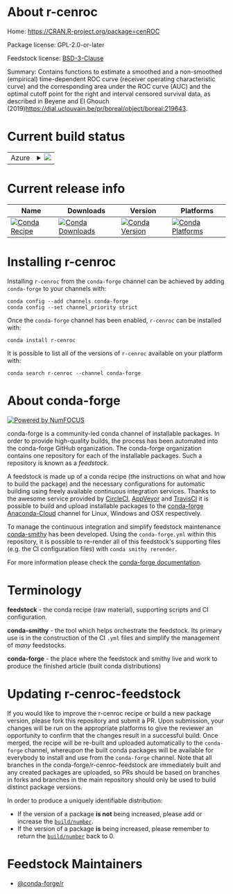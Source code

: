About r-cenroc
==============

Home: https://CRAN.R-project.org/package=cenROC

Package license: GPL-2.0-or-later

Feedstock license: [BSD-3-Clause](https://github.com/conda-forge/r-cenroc-feedstock/blob/main/LICENSE.txt)

Summary: Contains functions to estimate a smoothed and a non-smoothed (empirical) time-dependent ROC curve (receiver operating characteristic curve) and the corresponding area under the ROC curve (AUC) and the optimal cutoff point for the right and interval censored survival data, as described in Beyene and El Ghouch (2019)<https://dial.uclouvain.be/pr/boreal/object/boreal:219643>.

Current build status
====================


<table>
    
  <tr>
    <td>Azure</td>
    <td>
      <details>
        <summary>
          <a href="https://dev.azure.com/conda-forge/feedstock-builds/_build/latest?definitionId=15724&branchName=main">
            <img src="https://dev.azure.com/conda-forge/feedstock-builds/_apis/build/status/r-cenroc-feedstock?branchName=main">
          </a>
        </summary>
        <table>
          <thead><tr><th>Variant</th><th>Status</th></tr></thead>
          <tbody><tr>
              <td>linux_64_r_base4.0</td>
              <td>
                <a href="https://dev.azure.com/conda-forge/feedstock-builds/_build/latest?definitionId=15724&branchName=main">
                  <img src="https://dev.azure.com/conda-forge/feedstock-builds/_apis/build/status/r-cenroc-feedstock?branchName=main&jobName=linux&configuration=linux_64_r_base4.0" alt="variant">
                </a>
              </td>
            </tr><tr>
              <td>linux_64_r_base4.1</td>
              <td>
                <a href="https://dev.azure.com/conda-forge/feedstock-builds/_build/latest?definitionId=15724&branchName=main">
                  <img src="https://dev.azure.com/conda-forge/feedstock-builds/_apis/build/status/r-cenroc-feedstock?branchName=main&jobName=linux&configuration=linux_64_r_base4.1" alt="variant">
                </a>
              </td>
            </tr><tr>
              <td>osx_64_r_base4.0</td>
              <td>
                <a href="https://dev.azure.com/conda-forge/feedstock-builds/_build/latest?definitionId=15724&branchName=main">
                  <img src="https://dev.azure.com/conda-forge/feedstock-builds/_apis/build/status/r-cenroc-feedstock?branchName=main&jobName=osx&configuration=osx_64_r_base4.0" alt="variant">
                </a>
              </td>
            </tr><tr>
              <td>osx_64_r_base4.1</td>
              <td>
                <a href="https://dev.azure.com/conda-forge/feedstock-builds/_build/latest?definitionId=15724&branchName=main">
                  <img src="https://dev.azure.com/conda-forge/feedstock-builds/_apis/build/status/r-cenroc-feedstock?branchName=main&jobName=osx&configuration=osx_64_r_base4.1" alt="variant">
                </a>
              </td>
            </tr><tr>
              <td>win_64_r_base4.0</td>
              <td>
                <a href="https://dev.azure.com/conda-forge/feedstock-builds/_build/latest?definitionId=15724&branchName=main">
                  <img src="https://dev.azure.com/conda-forge/feedstock-builds/_apis/build/status/r-cenroc-feedstock?branchName=main&jobName=win&configuration=win_64_r_base4.0" alt="variant">
                </a>
              </td>
            </tr><tr>
              <td>win_64_r_base4.1</td>
              <td>
                <a href="https://dev.azure.com/conda-forge/feedstock-builds/_build/latest?definitionId=15724&branchName=main">
                  <img src="https://dev.azure.com/conda-forge/feedstock-builds/_apis/build/status/r-cenroc-feedstock?branchName=main&jobName=win&configuration=win_64_r_base4.1" alt="variant">
                </a>
              </td>
            </tr>
          </tbody>
        </table>
      </details>
    </td>
  </tr>
</table>

Current release info
====================

| Name | Downloads | Version | Platforms |
| --- | --- | --- | --- |
| [![Conda Recipe](https://img.shields.io/badge/recipe-r--cenroc-green.svg)](https://anaconda.org/conda-forge/r-cenroc) | [![Conda Downloads](https://img.shields.io/conda/dn/conda-forge/r-cenroc.svg)](https://anaconda.org/conda-forge/r-cenroc) | [![Conda Version](https://img.shields.io/conda/vn/conda-forge/r-cenroc.svg)](https://anaconda.org/conda-forge/r-cenroc) | [![Conda Platforms](https://img.shields.io/conda/pn/conda-forge/r-cenroc.svg)](https://anaconda.org/conda-forge/r-cenroc) |

Installing r-cenroc
===================

Installing `r-cenroc` from the `conda-forge` channel can be achieved by adding `conda-forge` to your channels with:

```
conda config --add channels conda-forge
conda config --set channel_priority strict
```

Once the `conda-forge` channel has been enabled, `r-cenroc` can be installed with:

```
conda install r-cenroc
```

It is possible to list all of the versions of `r-cenroc` available on your platform with:

```
conda search r-cenroc --channel conda-forge
```


About conda-forge
=================

[![Powered by
NumFOCUS](https://img.shields.io/badge/powered%20by-NumFOCUS-orange.svg?style=flat&colorA=E1523D&colorB=007D8A)](https://numfocus.org)

conda-forge is a community-led conda channel of installable packages.
In order to provide high-quality builds, the process has been automated into the
conda-forge GitHub organization. The conda-forge organization contains one repository
for each of the installable packages. Such a repository is known as a *feedstock*.

A feedstock is made up of a conda recipe (the instructions on what and how to build
the package) and the necessary configurations for automatic building using freely
available continuous integration services. Thanks to the awesome service provided by
[CircleCI](https://circleci.com/), [AppVeyor](https://www.appveyor.com/)
and [TravisCI](https://travis-ci.com/) it is possible to build and upload installable
packages to the [conda-forge](https://anaconda.org/conda-forge)
[Anaconda-Cloud](https://anaconda.org/) channel for Linux, Windows and OSX respectively.

To manage the continuous integration and simplify feedstock maintenance
[conda-smithy](https://github.com/conda-forge/conda-smithy) has been developed.
Using the ``conda-forge.yml`` within this repository, it is possible to re-render all of
this feedstock's supporting files (e.g. the CI configuration files) with ``conda smithy rerender``.

For more information please check the [conda-forge documentation](https://conda-forge.org/docs/).

Terminology
===========

**feedstock** - the conda recipe (raw material), supporting scripts and CI configuration.

**conda-smithy** - the tool which helps orchestrate the feedstock.
                   Its primary use is in the construction of the CI ``.yml`` files
                   and simplify the management of *many* feedstocks.

**conda-forge** - the place where the feedstock and smithy live and work to
                  produce the finished article (built conda distributions)


Updating r-cenroc-feedstock
===========================

If you would like to improve the r-cenroc recipe or build a new
package version, please fork this repository and submit a PR. Upon submission,
your changes will be run on the appropriate platforms to give the reviewer an
opportunity to confirm that the changes result in a successful build. Once
merged, the recipe will be re-built and uploaded automatically to the
`conda-forge` channel, whereupon the built conda packages will be available for
everybody to install and use from the `conda-forge` channel.
Note that all branches in the conda-forge/r-cenroc-feedstock are
immediately built and any created packages are uploaded, so PRs should be based
on branches in forks and branches in the main repository should only be used to
build distinct package versions.

In order to produce a uniquely identifiable distribution:
 * If the version of a package **is not** being increased, please add or increase
   the [``build/number``](https://docs.conda.io/projects/conda-build/en/latest/resources/define-metadata.html#build-number-and-string).
 * If the version of a package **is** being increased, please remember to return
   the [``build/number``](https://docs.conda.io/projects/conda-build/en/latest/resources/define-metadata.html#build-number-and-string)
   back to 0.

Feedstock Maintainers
=====================

* [@conda-forge/r](https://github.com/conda-forge/r/)

